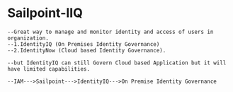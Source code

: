 # Sailpoint-IIQ
    --Great way to manage and monitor identity and access of users in organization.
    --1.IdentityIQ (On Premises Identity Governance)
    --2.IdentityNow (Cloud based Identity Governance).
  
    --but IdentityIQ can still Govern Cloud based Application but it will have limited capabilities.
    
    --IAM--->Sailpoint--->IdentityIQ--->On Premise Identity Governance
